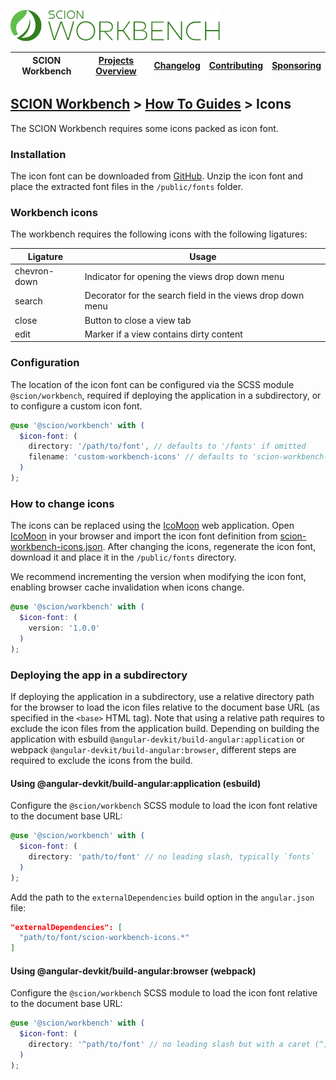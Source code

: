 <a href="/README.md"><img src="/resources/branding/scion-workbench-banner.svg" height="50" alt="SCION Workbench"></a>

| SCION Workbench | [Projects Overview][menu-projects-overview] | [Changelog][menu-changelog] | [Contributing][menu-contributing] | [Sponsoring][menu-sponsoring] |  
| --- | --- | --- | --- | --- |

## [SCION Workbench][menu-home] > [How To Guides][menu-how-to] > Icons

The SCION Workbench requires some icons packed as icon font.

### Installation
The icon font can be downloaded from [GitHub][icon-font]. Unzip the icon font and place the extracted font files in the `/public/fonts` folder.

### Workbench icons
The workbench requires the following icons with the following ligatures:

| Ligature     | Usage                                                      |
|--------------|------------------------------------------------------------|
| chevron-down | Indicator for opening the views drop down menu             |
| search       | Decorator for the search field in the views drop down menu |
| close        | Button to close a view tab                                 |
| edit         | Marker if a view contains dirty content                    |


### Configuration
The location of the icon font can be configured via the SCSS module `@scion/workbench`, required if deploying the application in a subdirectory, or to configure a custom icon font.

```scss
@use '@scion/workbench' with (
  $icon-font: (
    directory: '/path/to/font', // defaults to '/fonts' if omitted
    filename: 'custom-workbench-icons' // defaults to 'scion-workbench-icons' if omitted
  )
);
```

### How to change icons
The icons can be replaced using the [IcoMoon][ico-moon] web application. Open [IcoMoon][ico-moon] in your browser and import the icon font definition from [scion-workbench-icons.json][icon-font-definition]. After changing the icons, regenerate the icon font, download it and place it in the `/public/fonts` directory.

We recommend incrementing the version when modifying the icon font, enabling browser cache invalidation when icons change.
```scss
@use '@scion/workbench' with (
  $icon-font: (
    version: '1.0.0'
  )
);
```

### Deploying the app in a subdirectory
If deploying the application in a subdirectory, use a relative directory path for the browser to load the icon files relative to the document base URL (as specified in the `<base>` HTML tag).
Note that using a relative path requires to exclude the icon files from the application build. Depending on building the application with esbuild `@angular-devkit/build-angular:application`
or webpack `@angular-devkit/build-angular:browser`, different steps are required to exclude the icons from the build.

#### Using @angular-devkit/build-angular:application (esbuild)
Configure the `@scion/workbench` SCSS module to load the icon font relative to the document base URL:
```scss
@use '@scion/workbench' with (
  $icon-font: (
    directory: 'path/to/font' // no leading slash, typically `fonts`
  )
);
```

Add the path to the `externalDependencies` build option in the `angular.json` file:
```json
"externalDependencies": [
  "path/to/font/scion-workbench-icons.*"
]
```

#### Using @angular-devkit/build-angular:browser (webpack)
Configure the `@scion/workbench` SCSS module to load the icon font relative to the document base URL:
```scss
@use '@scion/workbench' with (
  $icon-font: (
    directory: '^path/to/font' // no leading slash but with a caret (^), typically `^fonts`
  )
);
```

[icon-font]: https://raw.githubusercontent.com/SchweizerischeBundesbahnen/scion-workbench/master/resources/scion-workbench-icons/fonts/fonts.zip
[icon-font-definition]: https://raw.githubusercontent.com/SchweizerischeBundesbahnen/scion-workbench/master/resources/scion-workbench-icons/scion-workbench-icons.json
[ico-moon]: https://icomoon.io/app


[menu-how-to]: /docs/site/howto/how-to.md

[menu-home]: /README.md
[menu-projects-overview]: /docs/site/projects-overview.md
[menu-changelog]: /docs/site/changelog.md
[menu-contributing]: /CONTRIBUTING.md
[menu-sponsoring]: /docs/site/sponsoring.md
